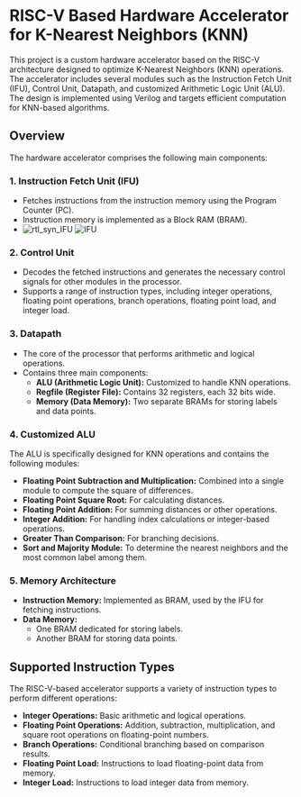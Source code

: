# RISC-V Based Hardware Accelerator for K-Nearest Neighbors (KNN)

This project is a custom hardware accelerator based on the RISC-V architecture designed to optimize K-Nearest Neighbors (KNN) operations. The accelerator includes several modules such as the Instruction Fetch Unit (IFU), Control Unit, Datapath, and customized Arithmetic Logic Unit (ALU). The design is implemented using Verilog and targets efficient computation for KNN-based algorithms.

## Overview

The hardware accelerator comprises the following main components:

### 1. **Instruction Fetch Unit (IFU)**
- Fetches instructions from the instruction memory using the Program Counter (PC).
- Instruction memory is implemented as a Block RAM (BRAM).
- ![rtl_syn_IFU](https://github.com/user-attachments/assets/7baddaf2-2deb-4110-80dc-d381837142a7)
![IFU](https://github.com/user-attachments/assets/167d4f22-d8fe-4f7e-a968-a7c8e0975dde)


### 2. **Control Unit**
- Decodes the fetched instructions and generates the necessary control signals for other modules in the processor.
- Supports a range of instruction types, including integer operations, floating point operations, branch operations, floating point load, and integer load.

### 3. **Datapath**
- The core of the processor that performs arithmetic and logical operations.
- Contains three main components:
  - **ALU (Arithmetic Logic Unit):** Customized to handle KNN operations.
  - **Regfile (Register File):** Contains 32 registers, each 32 bits wide.
  - **Memory (Data Memory):** Two separate BRAMs for storing labels and data points.

### 4. **Customized ALU**
The ALU is specifically designed for KNN operations and contains the following modules:

- **Floating Point Subtraction and Multiplication:** Combined into a single module to compute the square of differences.
- **Floating Point Square Root:** For calculating distances.
- **Floating Point Addition:** For summing distances or other operations.
- **Integer Addition:** For handling index calculations or integer-based operations.
- **Greater Than Comparison:** For branching decisions.
- **Sort and Majority Module:** To determine the nearest neighbors and the most common label among them.

### 5. **Memory Architecture**
- **Instruction Memory:** Implemented as BRAM, used by the IFU for fetching instructions.
- **Data Memory:**
  - One BRAM dedicated for storing labels.
  - Another BRAM for storing data points.

## Supported Instruction Types

The RISC-V-based accelerator supports a variety of instruction types to perform different operations:

- **Integer Operations:** Basic arithmetic and logical operations.
- **Floating Point Operations:** Addition, subtraction, multiplication, and square root operations on floating-point numbers.
- **Branch Operations:** Conditional branching based on comparison results.
- **Floating Point Load:** Instructions to load floating-point data from memory.
- **Integer Load:** Instructions to load integer data from memory.
